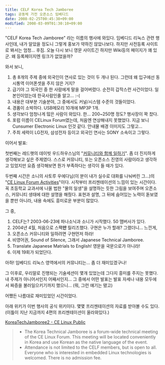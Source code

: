 ```yaml
---
title: CELF Korea Tech Jamboree
tags: 공동체 가전 오픈소스 임베디드
date: 2008-02-25T00:45:38+09:00
modified: 2008-03-09T01:30:10+09:00
---
```

"CELF Korea Tech Jamboree" 라는 이름의 행사에 와있다. 임베디드 리눅스
관련 행사인데, 내가 알았을 정도니 그렇게 홍보가 약하진 않았나보다.
하지만 사전등록 사이트로 봐서는 엄청... 후짐. 오늘 다시 보니 영문
사이트긴 하지만 Wiki등의 페이지가 꽤 있군. 왜 등록페이지엔 링크가
없었을까?

와서 보니,

1. 총 8개의 주제 중에 외국인이 연사로 있는 것이 두 개나 된다.
   그런데 왜 입구에선 동시통역 이어폰셋을 주지 않은 거지?
2. 급기야 그 외국인 중 한 사람에게 말을 걸어버렸다.
   순전히 갑작스런 사건이었다. 일본인이었는데 한국사람인줄 알고... :-(
3. 내용은 대부분 기술분야, 그 중에서도 커널/시스템 수준의 것들이었다.
4. 경품이 소박하다. USB메모리 10개에 MP3P 1개.
5. 생각보다 엄청나게 많은 사람이 와있다. 한... 200~250명 정도? 행사장이 꽉 찼다.
6. 포럼 이름이 CELinux Forum였는데, 처음엔 연상해내지 못했었다.
   지금 보니 Cunsumer Electronic Linux 인것 같다. 안내물 배경 이미지도 그렇고...
7. 주최 세력이 LG전자, 삼성전자 등이고 외국인 연사는 SONY 소속이고 그렇다.

이어서 발표:

첫번째는 레드햇의 데이빗 우드하우스님의 "[커뮤니티와 함께 일하기](http://tree.celinuxforum.org/pubwiki/moin.cgi/KoreaTechJamboree2?action=AttachFile&do=get&target=dwmw2-celf-200802-slides.pdf)".
좀 더 진지하게 생각해보고 싶은 주제였다. 스스로 커뮤니티, 또는 오픈소스
진영의 사람이라고 생각하고 있었지만 요즘 생각해보면 뭔가 부족하다는 생각이
들 때가 있다.

두번째 시간은 소니의 사토루 우에다님(이 분이 내가 실수로 대화를 나눠버린
그...)의
"[CE Linux Forum Activities](http://tree.celinuxforum.org/pubwiki/moin.cgi/KoreaTechJamboree2?action=AttachFile&do=get&target=CE_Linux_Forum.ppt)"이다.
시작부터 프리젠테이션의 느낌이 있는 시간이다. 꼭 초등학교 교과서에 나올
법한 "물의 일생"을 설명하는 듯한 그림을 보여주며 오픈소스, 커뮤니티 생태에
대한 설명을 해줬다. 표현과 설명, 그 뒤에 숨어있는 노력이 돋보였을 뿐만
아니라, 내용 속에도 흥미로운 부분이 많았다.

그 중,

1. CELF는? 2003-06-23에 파나소닉과 소니가 시작했다. 50 맴버사가 있다.
2. 2004년 4월, 처음으로 스팩**만** 릴리즈했다. 구현은 누가 할래?
   그랬더니... 느낀게,
3. 오픈소스 커뮤니티와 일하려면 구현먼저 하라!
4. 비영어권, Sound of Silence, 그래서 Japanese Technical Jamboree.
5. Translate Japanese Matrials to English! 영문을 국문으로가 아니라!
6. 이제 19회가 되었단다.

아하! 임베디드 리눅스 영역에서의 커뮤니티는... 좀 더 재미있겠구나!

그 이후로, 우리말로 진행되는 기술세션이 몇개 있었는데 그다지 흥미를 주지는
못했다. 내 주제가 아니어서인지 어째서인지... 그 중에서 어떤 발표는 발표
자세나 내용 모두에서 짜증을 불러일으키기까지 했으니...
(뭐, 그런 얘기는 됐고)

어쨌든 나름대로 재미있었던 시간이었다.

아래 위키가 이번 행사의 공식 위키이다. 몇몇 프리젠테이션의 자료를 받아볼
수도 있다. (이틀이 지난 지금까지 4편의 프리젠테이션이 올라와있다.)

[KoreaTechJamboree2 - CE Linux Public](http://tree.celinuxforum.org/pubwiki/moin.cgi/KoreaTechJamboree2)

> * The Korea Technical Jamboree is a forum-wide technical meeting of the CE Linux Forum. This meeting will be located conveniently in Korea and use Korean as the native language of the event.
> * Attendance is not limited to the CELF members, but is open to all. Everyone who is interested in embedded Linux technologies is welcomed. There is no admission fee.

